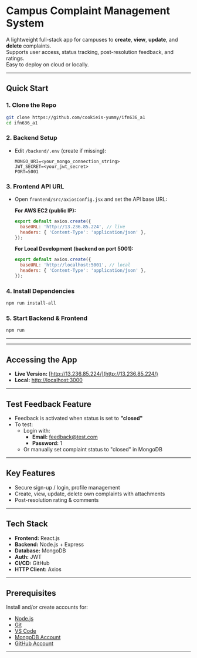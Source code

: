 # Campus Complaint Management System

A lightweight full-stack app for campuses to **create**, **view**, **update**, and **delete** complaints.  
Supports user access, status tracking, post-resolution feedback, and ratings.  
Easy to deploy on cloud or locally.

---

##  Quick Start

### 1. Clone the Repo

```bash
git clone https://github.com/cookieis-yummy/ifn636_a1
cd ifn636_a1
```

### 2. Backend Setup

- Edit `/backend/.env` (create if missing):

  ```
  MONGO_URI=<your_mongo_connection_string>
  JWT_SECRET=<your_jwt_secret>
  PORT=5001
  ```

### 3. Frontend API URL

- Open `frontend/src/axiosConfig.jsx` and set the API base URL:

  **For AWS EC2 (public IP):**
  ```js
  export default axios.create({
    baseURL: 'http://13.236.85.224', // live
    headers: { 'Content-Type': 'application/json' },
  });
  ```

  **For Local Development (backend on port 5001):**
  ```js
  export default axios.create({
    baseURL: 'http://localhost:5001', // local
    headers: { 'Content-Type': 'application/json' },
  });
  ```

### 4. Install Dependencies

```bash
npm run install-all
```

### 5. Start Backend & Frontend

```bash
npm run
```

---
---

##  Accessing the App

- **Live Version:** [http://13.236.85.224/](http://13.236.85.224/)
- **Local:** [http://localhost:3000](http://localhost:3000)

---

##  Test Feedback Feature

- Feedback is activated when status is set to **"closed"**
- To test:
  - Login with:
    - **Email:** feedback@test.com
    - **Password:** 1
  - Or manually set complaint status to "closed" in MongoDB

---

##  Key Features

- Secure sign-up / login, profile management
- Create, view, update, delete own complaints with attachments
- Post-resolution rating & comments

---

##  Tech Stack

- **Frontend:** React.js
- **Backend:** Node.js + Express
- **Database:** MongoDB
- **Auth:** JWT
- **CI/CD:** GitHub
- **HTTP Client:** Axios

---

##  Prerequisites

Install and/or create accounts for:

- [Node.js](https://nodejs.org/en)
- [Git](https://git-scm.com/)
- [VS Code](https://code.visualstudio.com/)
- [MongoDB Account](https://account.mongodb.com/account/login)
- [GitHub Account](https://github.com/signup?source=login)

---
